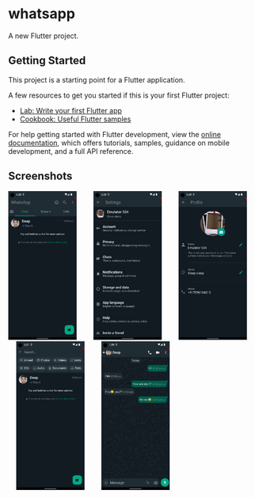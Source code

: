 # whatsapp

A new Flutter project.

## Getting Started

This project is a starting point for a Flutter application.

A few resources to get you started if this is your first Flutter project:

- [Lab: Write your first Flutter app](https://docs.flutter.dev/get-started/codelab)
- [Cookbook: Useful Flutter samples](https://docs.flutter.dev/cookbook)

For help getting started with Flutter development, view the
[online documentation](https://docs.flutter.dev/), which offers tutorials,
samples, guidance on mobile development, and a full API reference.

## Screenshots

<img height="300px" style="margin-right: 14px;" src="./screenshots/Screenshot_1690977540.png" alt="Screenshot 1" /> &nbsp; &nbsp; 
<img height="300px" style="margin-right: 14px;" src="./screenshots/Screenshot_1690977594.png" alt="Screenshot 2" /> &nbsp; &nbsp; 
<img height="300px" style="margin-right: 14px;" src="./screenshots/Screenshot_1690977599.png" alt="Screenshot 3" /> &nbsp; &nbsp; 
<img height="300px" style="margin-right: 14px;" src="./screenshots/Screenshot_1690977698.png" alt="Screenshot 4" /> &nbsp; &nbsp; 
<img height="300px" style="margin-right: 14px;" src="./screenshots/Screenshot_1690983601.png" alt="Screenshot 5" /> &nbsp; &nbsp; 

